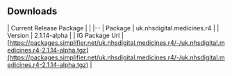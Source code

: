 ## Downloads


| Current Release Package |  |
|--
| Package | uk.nhsdigital.medicines.r4 | 
| Version | 2.1.14-alpha |
| IG Package Url | [https://packages.simplifier.net/uk.nhsdigital.medicines.r4/-/uk.nhsdigital.medicines.r4-2.1.14-alpha.tgz](https://packages.simplifier.net/uk.nhsdigital.medicines.r4/-/uk.nhsdigital.medicines.r4-2.1.14-alpha.tgz) |

